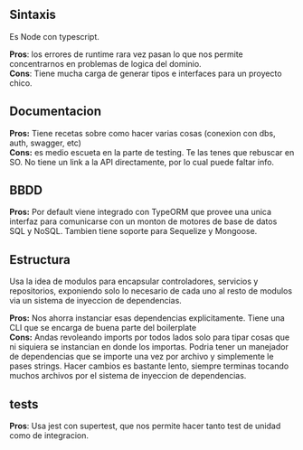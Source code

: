 ## Sintaxis

Es Node con typescript.

**Pros**: los errores de runtime rara vez pasan lo que nos permite concentrarnos en
problemas de logica del dominio.\
**Cons**: Tiene mucha carga de generar tipos e interfaces para un proyecto chico.

## Documentacion

**Pros:** Tiene recetas sobre como hacer varias cosas (conexion con dbs, auth, swagger, etc) \
**Cons:** es medio escueta en la parte de testing. Te las tenes que rebuscar en SO. No tiene un link a la API directamente, por lo cual puede faltar info.

## BBDD

**Pros:** Por default viene integrado con TypeORM que provee una unica interfaz
para comunicarse con un monton de motores de base de datos SQL y NoSQL.
Tambien tiene soporte para Sequelize y Mongoose.

## Estructura

Usa la idea de modulos para encapsular controladores, servicios y repositorios,
exponiendo solo lo necesario de cada uno al resto de modulos via un sistema de
inyeccion de dependencias.

**Pros:** Nos ahorra instanciar esas dependencias explicitamente.
Tiene una CLI que se encarga de buena parte del boilerplate \
**Cons:** Andas revoleando imports por todos lados solo para tipar cosas que ni siquiera se instancian en donde los importas. Podria tener un manejador de dependencias que se importe una vez por archivo y simplemente le pases strings.
Hacer cambios es bastante lento, siempre terminas tocando muchos archivos por el sistema de inyeccion de dependencias.


## tests

**Pros**: Usa jest con supertest, que nos permite hacer tanto test de unidad como de integracion.
